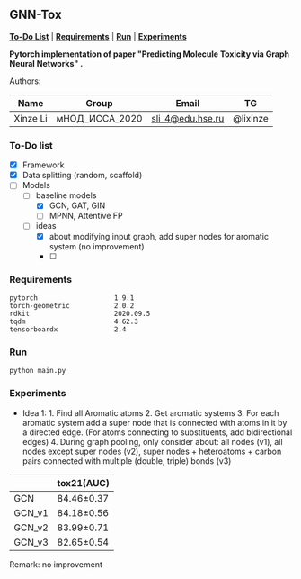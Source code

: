 ## GNN-Tox


[**To-Do List**](#quickstart-colab-in-the-cloud)
| [**Requirements**](#Requirements)
| [**Run**](#run)
| [**Experiments**](#Experiments)

**Pytorch implementation of paper "Predicting Molecule Toxicity via Graph Neural Networks" .**<br>

Authors: 

|  Name   | Group  | Email | TG |
|  ----   | ----   | ----  | ---- | 
| Xinze Li  | мНОД\_ИССА\_2020 | <sli_4@edu.hse.ru> | @lixinze


### To-Do list

- [x] Framework
- [x] Data splitting (random, scaffold)
- [ ] Models
	- [ ] baseline models 
        - [x] GCN, GAT, GIN
        - [ ] MPNN, Attentive FP 
    - [ ] ideas
        - [x] about modifying input graph, add super nodes for aromatic system (no improvement)
        - [ ]

### Requirements

```
pytorch                   1.9.1             
torch-geometric           2.0.2
rdkit                     2020.09.5
tqdm                      4.62.3
tensorboardx              2.4
```


### Run

```
python main.py 
```

### Experiments
- Idea 1: 1. Find all Aromatic atoms 2. Get aromatic systems 3. For each aromatic system add a super node that is connected with atoms in it by a directed edge. (For atoms connecting to substituents, add bidirectional edges) 4. During graph pooling, only consider about: all nodes (v1), all nodes except super nodes (v2), super nodes + heteroatoms + carbon pairs connected with multiple (double, triple) bonds (v3)

|     | tox21(AUC) |
|  ----   | ----  |
| GCN     | 84.46±0.37 |
| GCN_v1  | 84.18±0.56 |
| GCN_v2  | 83.99±0.71 |
| GCN_v3  | 82.65±0.54 |

Remark: no improvement
